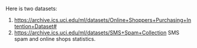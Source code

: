 Here is two datasets:
  1) https://archive.ics.uci.edu/ml/datasets/Online+Shoppers+Purchasing+Intention+Dataset#
  2) https://archive.ics.uci.edu/ml/datasets/SMS+Spam+Collection
SMS spam and online shops statistics.
